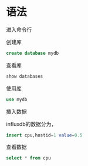 # 语法

进入命令行

创建库

```sql
create database mydb
```

查看库

```sql
show databases
```

使用库

```sql
use mydb
```



插入数据

influxdb的数据分为，

```sql
insert cpu,hostid=1 value=0.5
```

查看数据

```sql
select * from cpu
```

